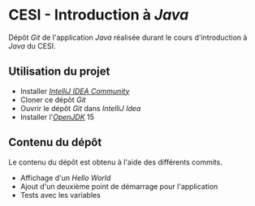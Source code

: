 # CESI - Introduction à _Java_

Dépôt _Git_ de l'application _Java_ réalisée durant le cours d'introduction à _Java_ du CESI.

## Utilisation du projet
* Installer [_IntelliJ IDEA Community_](https://www.jetbrains.com/fr-fr/idea/)
* Cloner ce dépôt _Git_
* Ouvrir le dépôt _Git_ dans _IntelliJ Idea_
* Installer l'[_OpenJDK_](https://openjdk.java.net/) 15

## Contenu du dépôt
Le contenu du dépôt est obtenu à l'aide des différents commits.
* Affichage d'un _Hello World_
* Ajout d'un deuxième point de démarrage pour l'application
* Tests avec les variables